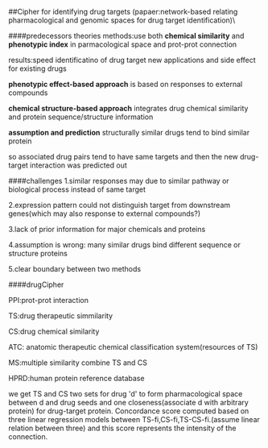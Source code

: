 ##Cipher for identifying drug targets
(papaer:network-based relating pharmacological and genomic spaces for drug target identification)\




####predecessors theories
methods:use both **chemical similarity** and **phenotypic index** in parmacological space and prot-prot connection

results:speed identificatino of drug target 
        new applications and side effect for existing drugs

**phenotypic effect-based approach** is based on responses to external compounds

**chemical structure-based approach** integrates drug chemical similarity and protein sequence/structure information

**assumption and prediction**
structurally similar drugs tend to bind similar protein 

so associated drug pairs tend to have same targets and then the new drug-target interaction was predicted out

####challenges
1.similar responses may due to similar pathway or biological process instead of same target

2.expression pattern could not distinguish target from downstream genes(which may also response to external compounds?)

3.lack of prior information for major chemicals and proteins

4.assumption is wrong: many similar drugs bind different sequence or structure proteins

5.clear boundary between two methods

####drugCipher

PPI:prot-prot interaction

TS:drug therapeutic simmilarity

CS:drug chemical similarity

ATC: anatomic therapeutic chemical classification system(resources of TS)

MS:multiple similarity combine TS and CS

HPRD:human protein reference database

we get TS and CS two sets for drug 'd' to form pharmacological space between d and drug seeds and one closeness(associate d with arbitrary protein) for drug-target protein. Concordance score computed based on three linear regression models between TS-fi,CS-fi,TS-CS-fi.(assume linear relation between three) and this score represents the intensity of the connection.



